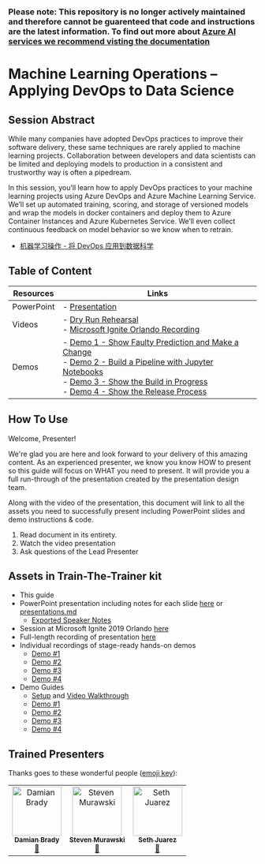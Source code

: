 ### Please note: This repository is no longer actively maintained and therefore cannot be guarenteed that code and instructions are the latest information. To find out more about [Azure AI services we recommend visting the documentation](https://docs.microsoft.com/en-us/azure/?product=ai-machine-learning)

# Machine Learning Operations – Applying DevOps to Data Science

## Session Abstract

While many companies have adopted DevOps practices to improve their software delivery, these same techniques are rarely applied to machine learning projects. Collaboration between developers and data scientists can be limited and deploying models to production in a consistent and trustworthy way is often a pipedream.

In this session, you’ll learn how to apply DevOps practices to your machine learning projects using Azure DevOps and Azure Machine Learning Service. We’ll set up automated training, scoring, and storage of versioned models and wrap the models in docker containers and deploy them to Azure Container Instances and Azure Kubernetes Service. We’ll even collect continuous feedback on model behavior so we know when to retrain.

* [机器学习操作 - 将 DevOps 应用到数据科学](https://github.com/microsoft/ignite-learning-paths-training-aiml/tree/master-SimplifiedChinese/aiml50)

## Table of Content
 

| Resources          | Links                            |
|-------------------|----------------------------------|
| PowerPoint        | - [Presentation](presentations.md) |
| Videos            | - [Dry Run Rehearsal](https://youtu.be/UgM8_4fAni8) <br/>- [Microsoft Ignite Orlando Recording](https://myignite.techcommunity.microsoft.com/sessions/83003) |
| Demos             | - [Demo 1 - Show Faulty Prediction and Make a Change](https://github.com/microsoft/ignite-learning-paths-training-aiml/blob/master/aiml50/demos/1-Show_Faulty_Prediction.md) <br/>- [Demo 2 - Build a Pipeline with Jupyter Notebooks](https://github.com/microsoft/ignite-learning-paths-training-aiml/blob/master/aiml50/demos/2-Build_a_Pipeline_With_Notebooks.md) <br/>- [Demo 3 - Show the Build in Progress](https://github.com/microsoft/ignite-learning-paths-training-aiml/blob/master/aiml50/demos/3-Show_The_Build.md) <br/>- [Demo 4 - Show the Release Process](https://github.com/microsoft/ignite-learning-paths-training-aiml/blob/master/aiml50/demos/4-Show_The_Release.md)|

## How To Use

Welcome, Presenter!

We're glad you are here and look forward to your delivery of this amazing content. As an experienced presenter, we know you know HOW to present so this guide will focus on WHAT you need to present. It will provide you a full run-through of the presentation created by the presentation design team.

Along with the video of the presentation, this document will link to all the assets you need to successfully present including PowerPoint slides and demo instructions & code.

1. Read document in its entirety.
2. Watch the video presentation
3. Ask questions of the Lead Presenter

## Assets in Train-The-Trainer kit

- This guide
- PowerPoint presentation including notes for each slide [here](https://globaleventcdn.blob.core.windows.net/assets/aiml/aiml50/aiml50.pptx) or [presentations.md](https://github.com/microsoft/ignite-learning-paths-training-aiml/blob/master/aiml50/presentations.md)
  - [Exported Speaker Notes](./SpeakerNotes.md)
- Session at Microsoft Ignite 2019 Orlando [here](https://myignite.techcommunity.microsoft.com/sessions/83003)
- Full-length recording of presentation [here](https://youtu.be/UgM8_4fAni8)
- Individual recordings of stage-ready hands-on demos
  - [Demo #1](https://globaleventcdn.blob.core.windows.net/assets/aiml/aiml50/AIML50_demo_1.mp4)
  - [Demo #2](https://globaleventcdn.blob.core.windows.net/assets/aiml/aiml50/AIML50_demo_2.mp4)
  - [Demo #3](https://globaleventcdn.blob.core.windows.net/assets/aiml/aiml50/AIML50_demo_3.mp4)
  - [Demo #4](https://globaleventcdn.blob.core.windows.net/assets/aiml/aiml50/AIML50_demo_4.mp4)
- Demo Guides
  - [Setup](./DEMO.md) and [Video Walkthrough](https://youtu.be/C9WtOZaUoyA)
  - [Demo #1](./demos/1-Show_Faulty_Prediction.md)
  - [Demo #2](./demos/2-Build_a_Pipeline_With_Notebooks.md)
  - [Demo #3](./demos/3-Show_The_Build.md)
  - [Demo #4](./demos/4-Show_The_Release.md)


## Trained Presenters

Thanks goes to these wonderful people ([emoji key](https://allcontributors.org/docs/en/emoji-key)):

<!-- ALL-CONTRIBUTORS-LIST:START - Do not remove or modify this section -->
<!-- prettier-ignore -->

<table>
<tr>
    <td align="center"><a href="https://github.com/Damovisa">
        <img src="https://avatars2.githubusercontent.com/u/1887732?s=460&v=4" width="100px;" alt="Damian Brady"/><br />
        <sub><b>Damian Brady</b></sub></a><br />
        <a href="" title="talk">📢</a>
    </td>
    <td align="center"><a href="https://github.com/smurawski">
        <img src="https://avatars1.githubusercontent.com/u/4006985?s=460&v=4" width="100px;" alt="Steven Murawski"/><br />
        <sub><b>Steven Murawski</b></sub></a><br />
            <a href="https://github.com/microsoft/ignite-learning-paths-training-aiml/pull/9" title="Documentation">📖</a>
    </td>
    <td align="center"><a href="https://github.com/sethjuarez">
        <img src="https://avatars2.githubusercontent.com/u/115409?s=460&v=4" width="100px;" alt="Seth Juarez"/><br />
        <sub><b>Seth Juarez</b></sub></a><br />
            <a href="Add link to powerpoint here" title="Talk">📢</a>
    </td>
</tr></table>

<!-- ALL-CONTRIBUTORS-LIST:END -->
